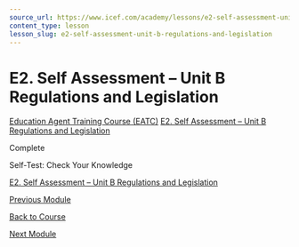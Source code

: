 ```yaml
---
source_url: https://www.icef.com/academy/lessons/e2-self-assessment-unit-b-regulations-and-legislation/
content_type: lesson
lesson_slug: e2-self-assessment-unit-b-regulations-and-legislation
---
```


# E2. Self Assessment – Unit B Regulations and Legislation

[Education Agent Training Course (EATC)](https://www.icef.com/academy/courses/education-agent-training-course-eatc/) [E2. Self Assessment – Unit B Regulations and Legislation](https://www.icef.com/academy/lessons/e2-self-assessment-unit-b-regulations-and-legislation/)

Complete

Self-Test: Check Your Knowledge

[ E2. Self Assessment – Unit B Regulations and Legislation ](https://www.icef.com/academy/quizzes/e2-self-assessment-unit-b-regulations-and-legislation/)

[ Previous Module ](https://www.icef.com/academy/quizzes/e1-self-assessment-unit-a-australian-qualifications-framework/)

[Back to Course](https://www.icef.com/academy/courses/education-agent-training-course-eatc/)

[ Next Module ](https://www.icef.com/academy/quizzes/e2-self-assessment-unit-b-regulations-and-legislation/)
